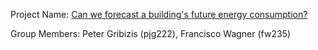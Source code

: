 Project Name: [Can we forecast a building's future energy consumption?](https://github.com/PeterGrib/ORIE4741-Project)

Group Members: Peter Gribizis (pjg222), Francisco Wagner (fw235)
